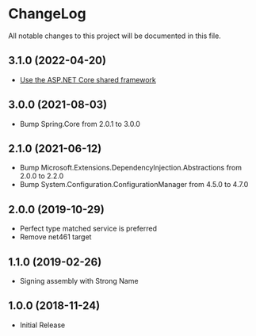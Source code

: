 # ChangeLog

All notable changes to this project will be documented in this file.

## 3.1.0 (2022-04-20)

- [Use the ASP.NET Core shared framework](https://docs.microsoft.com/aspnet/core/fundamentals/target-aspnetcore#use-the-aspnet-core-shared-framework)

## 3.0.0 (2021-08-03)

- Bump Spring.Core from 2.0.1 to 3.0.0

## 2.1.0 (2021-06-12)

- Bump Microsoft.Extensions.DependencyInjection.Abstractions from 2.0.0 to 2.2.0
- Bump System.Configuration.ConfigurationManager from 4.5.0 to 4.7.0

## 2.0.0 (2019-10-29)

- Perfect type matched service is preferred
- Remove net461 target

## 1.1.0 (2019-02-26)

- Signing assembly with Strong Name

## 1.0.0 (2018-11-24)

- Initial Release
